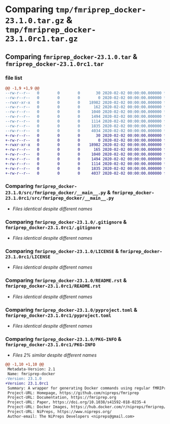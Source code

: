 # Comparing `tmp/fmriprep_docker-23.1.0.tar.gz` & `tmp/fmriprep_docker-23.1.0rc1.tar.gz`

## Comparing `fmriprep_docker-23.1.0.tar` & `fmriprep_docker-23.1.0rc1.tar`

### file list

```diff
@@ -1,9 +1,9 @@
--rw-r--r--   0        0        0       30 2020-02-02 00:00:00.000000 fmriprep_docker-23.1.0/.flake8
--rw-r--r--   0        0        0        0 2020-02-02 00:00:00.000000 fmriprep_docker-23.1.0/src/fmriprep_docker/__init__.py
--rwxr-xr-x   0        0        0    18982 2020-02-02 00:00:00.000000 fmriprep_docker-23.1.0/src/fmriprep_docker/__main__.py
--rw-r--r--   0        0        0      162 2020-02-02 00:00:00.000000 fmriprep_docker-23.1.0/src/fmriprep_docker/_version.py
--rw-r--r--   0        0        0     1040 2020-02-02 00:00:00.000000 fmriprep_docker-23.1.0/.gitignore
--rw-r--r--   0        0        0     1494 2020-02-02 00:00:00.000000 fmriprep_docker-23.1.0/LICENSE
--rw-r--r--   0        0        0     1114 2020-02-02 00:00:00.000000 fmriprep_docker-23.1.0/README.rst
--rw-r--r--   0        0        0     1835 2020-02-02 00:00:00.000000 fmriprep_docker-23.1.0/pyproject.toml
--rw-r--r--   0        0        0     4034 2020-02-02 00:00:00.000000 fmriprep_docker-23.1.0/PKG-INFO
+-rw-r--r--   0        0        0       30 2020-02-02 00:00:00.000000 fmriprep_docker-23.1.0rc1/.flake8
+-rw-r--r--   0        0        0        0 2020-02-02 00:00:00.000000 fmriprep_docker-23.1.0rc1/src/fmriprep_docker/__init__.py
+-rwxr-xr-x   0        0        0    18982 2020-02-02 00:00:00.000000 fmriprep_docker-23.1.0rc1/src/fmriprep_docker/__main__.py
+-rw-r--r--   0        0        0      165 2020-02-02 00:00:00.000000 fmriprep_docker-23.1.0rc1/src/fmriprep_docker/_version.py
+-rw-r--r--   0        0        0     1040 2020-02-02 00:00:00.000000 fmriprep_docker-23.1.0rc1/.gitignore
+-rw-r--r--   0        0        0     1494 2020-02-02 00:00:00.000000 fmriprep_docker-23.1.0rc1/LICENSE
+-rw-r--r--   0        0        0     1114 2020-02-02 00:00:00.000000 fmriprep_docker-23.1.0rc1/README.rst
+-rw-r--r--   0        0        0     1835 2020-02-02 00:00:00.000000 fmriprep_docker-23.1.0rc1/pyproject.toml
+-rw-r--r--   0        0        0     4037 2020-02-02 00:00:00.000000 fmriprep_docker-23.1.0rc1/PKG-INFO
```

### Comparing `fmriprep_docker-23.1.0/src/fmriprep_docker/__main__.py` & `fmriprep_docker-23.1.0rc1/src/fmriprep_docker/__main__.py`

 * *Files identical despite different names*

### Comparing `fmriprep_docker-23.1.0/.gitignore` & `fmriprep_docker-23.1.0rc1/.gitignore`

 * *Files identical despite different names*

### Comparing `fmriprep_docker-23.1.0/LICENSE` & `fmriprep_docker-23.1.0rc1/LICENSE`

 * *Files identical despite different names*

### Comparing `fmriprep_docker-23.1.0/README.rst` & `fmriprep_docker-23.1.0rc1/README.rst`

 * *Files identical despite different names*

### Comparing `fmriprep_docker-23.1.0/pyproject.toml` & `fmriprep_docker-23.1.0rc1/pyproject.toml`

 * *Files identical despite different names*

### Comparing `fmriprep_docker-23.1.0/PKG-INFO` & `fmriprep_docker-23.1.0rc1/PKG-INFO`

 * *Files 2% similar despite different names*

```diff
@@ -1,10 +1,10 @@
 Metadata-Version: 2.1
 Name: fmriprep-docker
-Version: 23.1.0
+Version: 23.1.0rc1
 Summary: A wrapper for generating Docker commands using regular fMRIPrep syntax
 Project-URL: Homepage, https://github.com/nipreps/fmriprep
 Project-URL: Documentation, https://fmriprep.org
 Project-URL: Paper, https://doi.org/10.1038/s41592-018-0235-4
 Project-URL: Docker Images, https://hub.docker.com/r/nipreps/fmriprep/tags/
 Project-URL: NiPreps, https://www.nipreps.org/
 Author-email: The NiPreps Developers <nipreps@gmail.com>
```

